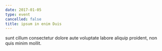 ```yaml
---
date: 2017-01-05
type: event
cancelled: false
title: ipsum in enim Duis
---
```

sunt cillum consectetur dolore aute voluptate labore aliquip proident, non quis minim mollit.